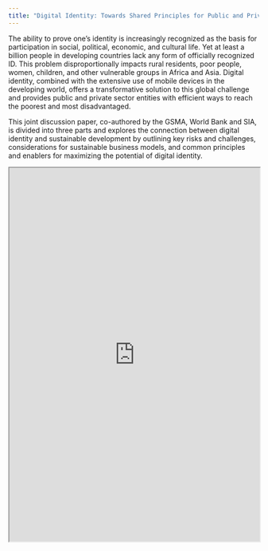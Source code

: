 ```yaml
---
title: "Digital Identity: Towards Shared Principles for Public and Private Sector Cooperation A joint World Bank Group – GSMA – Secure Identity Alliance Discussion Paper"
---
```


The ability to prove one’s identity is increasingly recognized as the basis for participation in social, political, economic, and cultural life. Yet at least a billion people in developing countries lack any form of officially recognized ID. This problem disproportionally impacts rural residents, poor people, women, children, and other vulnerable groups in Africa and Asia.
Digital identity, combined with the extensive use of mobile devices in the developing world, offers a transformative solution to this global challenge and provides public and private sector entities with efficient ways to reach the poorest and most disadvantaged.

This joint discussion paper, co-authored by the GSMA, World Bank and SIA, is divided into three parts and explores the connection between digital identity and sustainable development by outlining key risks and challenges, considerations for sustainable business models, and common principles and enablers for maximizing the potential of digital identity.

<iframe height="750" width="100%" src="https://ewelton.github.io/ktest/wiki.html#Digital%20Identity:%20Towards%20Shared%20Principles%20for%20Public%20and%20Private%20Sector%20Cooperation%20A%20joint%20World%20Bank%20Group%20%E2%80%93%20GSMA%20%E2%80%93%20Secure%20Identity%20Alliance%20Discussion%20Paper"></iframe>

